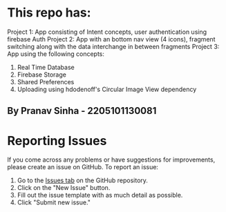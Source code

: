 # This repo has: 

 Project 1: App consisting of Intent concepts, user authentication using firebase Auth
 Project 2: App with an bottom nav view (4 icons), fragment switching along with the data interchange in between fragments
 Project 3: App using the following concepts: <ol> <li> Real Time Database </li> <li> Firebase Storage </li> <li> Shared Preferences </li> <li> Uploading using hdodenoff's Circular Image View dependency </lt> </ol>

## By Pranav Sinha - 2205101130081

# Reporting Issues

If you come across any problems or have suggestions for improvements, please create an issue on GitHub. To report an issue:

1. Go to the [Issues tab](https://github.com/Penguin5681/Semester-4-Android-Projects/issues) on the GitHub repository.
2. Click on the "New Issue" button.
3. Fill out the issue template with as much detail as possible.
4. Click "Submit new issue."
